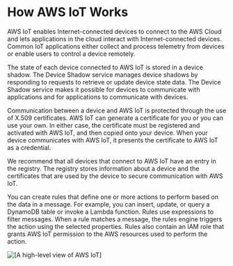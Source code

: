 # How AWS IoT Works<a name="aws-iot-how-it-works"></a>

AWS IoT enables Internet\-connected devices to connect to the AWS Cloud and lets applications in the cloud interact with Internet\-connected devices\. Common IoT applications either collect and process telemetry from devices or enable users to control a device remotely\.

The state of each device connected to AWS IoT is stored in a device shadow\. The Device Shadow service manages device shadows by responding to requests to retrieve or update device state data\. The Device Shadow service makes it possible for devices to communicate with applications and for applications to communicate with devices\.

Communication between a device and AWS IoT is protected through the use of X\.509 certificates\. AWS IoT can generate a certificate for you or you can use your own\. In either case, the certificate must be registered and activated with AWS IoT, and then copied onto your device\. When your device communicates with AWS IoT, it presents the certificate to AWS IoT as a credential\.

We recommend that all devices that connect to AWS IoT have an entry in the registry\. The registry stores information about a device and the certificates that are used by the device to secure communication with AWS IoT\.

You can create rules that define one or more actions to perform based on the data in a message\. For example, you can insert, update, or query a DynamoDB table or invoke a Lambda function\. Rules use expressions to filter messages\. When a rule matches a message, the rules engine triggers the action using the selected properties\. Rules also contain an IAM role that grants AWS IoT permission to the AWS resources used to perform the action\.

![\[A high-level view of AWS IoT\]](http://docs.aws.amazon.com/iot/latest/developerguide/images/aws_iot_data_services.png)